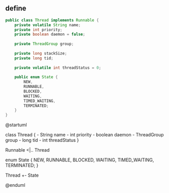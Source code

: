
## define

```java
public class Thread implements Runnable {
    private volatile String name;
    private int priority;
    private boolean daemon = false;
    
    private ThreadGroup group;
    
    private long stackSize;
    private long tid;
    
    private volatile int threadStatus = 0;
    
    public enum State {
        NEW,
        RUNNABLE,
        BLOCKED,
        WAITING,
        TIMED_WAITING,
        TERMINATED;
    }
}
```

@startuml

class Thread {
    - String name
    - int priority
    - boolean daemon
    - ThreadGroup group
    - long tid
    - int threadStatus
}

Runnable <|.. Thread

enum State {
    NEW,
    RUNNABLE,
    BLOCKED,
    WAITING,
    TIMED_WAITING,
    TERMINATED;
}

Thread +- State
    
@enduml
